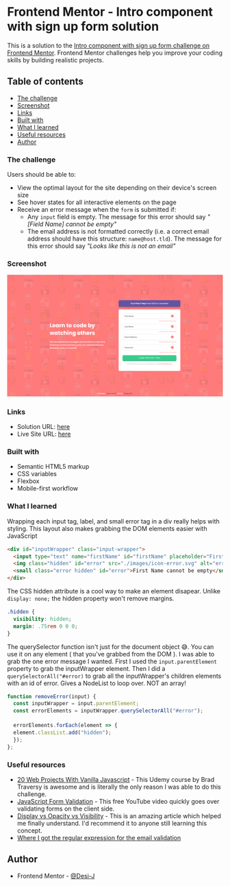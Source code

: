 # Frontend Mentor - Intro component with sign up form solution

This is a solution to the [Intro component with sign up form challenge on Frontend Mentor](https://www.frontendmentor.io/challenges/intro-component-with-signup-form-5cf91bd49edda32581d28fd1). Frontend Mentor challenges help you improve your coding skills by building realistic projects. 

## Table of contents

  - [The challenge](#the-challenge)
  - [Screenshot](#screenshot)
  - [Links](#links)
  - [Built with](#built-with)
  - [What I learned](#what-i-learned)
  - [Useful resources](#useful-resources)
- [Author](#author)

### The challenge

Users should be able to:

- View the optimal layout for the site depending on their device's screen size
- See hover states for all interactive elements on the page
- Receive an error message when the `form` is submitted if:
  - Any `input` field is empty. The message for this error should say *"[Field Name] cannot be empty"*
  - The email address is not formatted correctly (i.e. a correct email address should have this structure: `name@host.tld`). The message for this error should say *"Looks like this is not an email"*

### Screenshot

![](./images/desktop.png)


### Links

- Solution URL: [here](https://your-solution-url.com)
- Live Site URL: [here](https://your-live-site-url.com)


### Built with

- Semantic HTML5 markup
- CSS variables
- Flexbox
- Mobile-first workflow

### What I learned

Wrapping each input tag, label, and small error tag in a div really helps with styling. This layout also makes grabbing the DOM elements easier with JavaScript

```html
<div id="inputWrapper" class="input-wrapper">
  <input type="text" name="firstName" id="firstName" placeholder="First Name">
  <img class="hidden" id="error" src="./images/icon-error.svg" alt="error alert">
  <small class="error hidden" id="error">First Name cannot be empty</small>
</div>
```
The CSS hidden attribute is a cool way to make an element disapear. Unlike  ```display: none;``` the hidden property won't remove margins.  
```css
.hidden {
  visibility: hidden;
  margin: .75rem 0 0 0;
}

```
The querySelector function isn't just for the document object 😅. You can use it on any element ( that you've grabbed from the DOM ). I was able to grab the one error message I wanted. First I used the ```input.parentElement``` property to grab the inputWrapper element. Then I did a ```querySelectorAll("#error)``` to grab all the inputWrapper's children elements with an id of error. Gives a NodeList to loop over. NOT an array!
```js
function removeError(input) {
  const inputWrapper = input.parentElement;
  const errorElements = inputWrapper.querySelectorAll("#error");

  errorElements.forEach(element => {
  element.classList.add("hidden");
  });
};
```

### Useful resources

- [20 Web Projects With Vanilla Javascript](https://www.udemy.com/course/web-projects-with-vanilla-javascript/?src=sac&kw=20+web+projects) - This Udemy course by Brad Traversy is awesome and is literally the only reason I was able to do this challenge.
- [JavaScript Form Validation](https://www.youtube.com/watch?v=CYlNJpltjMM) - This free YouTube video quickly goes over validating forms on the client side.
- [Display vs Opacity vs Visibility](https://thisthat.dev/display-none-vs-opacity-0-vs-visibility-hidden/) - This is an amazing article which helped me finally understand. I'd recommend it to anyone still learning this concept.
- [Where I got the regular expression for the email validation](https://stackoverflow.com/questions/46155/how-can-i-validate-an-email-address-in-javascript) 

## Author

- Frontend Mentor - [@Desi-J](https://www.frontendmentor.io/profile/Desi-J)


